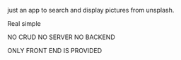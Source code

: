 just an app to search and display pictures from unsplash.

Real simple

NO CRUD NO SERVER NO BACKEND 

ONLY FRONT END IS PROVIDED